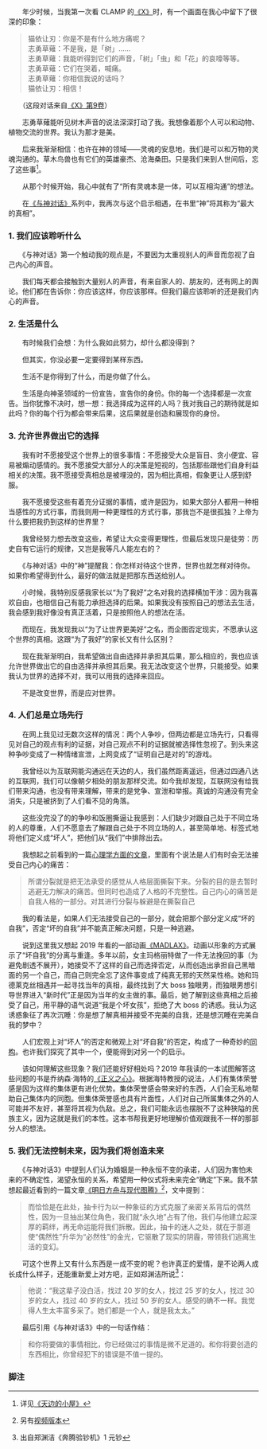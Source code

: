 　　年少时候，当我第一次看 CLAMP 的[《X》](https://zh.wikipedia.org/wiki/X_%28%E6%BC%AB%E7%95%AB%29)时，有一个画面在我心中留下了很深的印象：

> 猫依让刃：你是不是有什么地方痛呢？\
> 志勇草薙：不是我，是「树」……\
> 志勇草薙：我能听得到它们的声音，「树」「虫」和「花」的哀嚎等等。\
> 志勇草薙：它们在哭着，喊痛。\
> 志勇草薙：你相信我说的话吗？\
> 猫依让刃：相信！

　　（这段对话来自[《X》第9卷](https://www.mhgui.com/comic/6735/58964.html#p=175)）

　　志勇草薙能听见树木声音的说法深深打动了我。我想像着那个人可以和动物、植物交流的世界。我认为那才是美。

　　后来我渐渐相信：也许在神的领域——灵魂的安息地，我们是可以和万物的灵魂沟通的。草木鸟兽也有它们的英雄豪杰、沧海桑田。只是我们来到人世间后，忘了这些事[^1]。

　　从那个时候开始，我心中就有了“所有灵魂本是一体，可以互相沟通”的想法。

　　在[《与神对话》](https://book.douban.com/subject/26392337/)系列中，我再次与这个启示相遇，在书里“神”将其称为“最大的真相”。

### 1. 我们应该聆听什么

　　《与神对话》第一个触动我的观点是，不要因为太重视别人的声音而忽视了自己内心的声音。

　　我们每天都会接触到大量别人的声音，有来自家人的、朋友的，还有网上的舆论。他们都在告诉你：你应该这样，你应该那样。但我们最应该聆听的还是我们内心的声音。

### 2. 生活是什么

　　有时候我们会想：为什么我如此努力，却什么都没得到？

　　但其实，你没必要一定要得到某样东西。

　　生活不是你得到了什么，而是你做了什么。

　　生活是向神圣领域的一份宣告，宣告你的身份。你的每一个选择都是一次宣告。当你犹豫不决时，想一想：我选择成为这样的人吗？我对我自己的期待就是如此吗？你的每个行为都会带来后果，这后果就是创造和展现你的身份。

### 3. 允许世界做出它的选择

　　我有时不愿接受这个世界上的很多事情：不愿接受大众是盲目、贪小便宜、容易被煽动感情的。我不愿接受大部分人的决策是短视的，包括那些跟他们自身利益相关的决策。我不愿接受真相总是被埋没的，因为相比真相，假象更让人感到舒服。

　　我不愿接受这些有着充分证据的事情，或许是因为，如果大部分人都用一种相当感性的方式行事，而我则用一种更理性的方式行事，那我岂不是很孤独？上帝为什么要把我扔到这样的世界里？

　　我曾经努力想去改变这些，希望让大众变得更理性，但最后发现只是徒劳：历史自有它运行的规律，又岂是我等凡人能左右的？

　　《与神对话》中的“神”提醒我：你怎样对待这个世界，世界也就怎样对待你。如果你希望得到什么，最好的做法就是把那东西送给别人。

　　小时候，我特别反感我家长以“为了我好”之名对我的选择横加干涉：因为我喜欢自由，也相信自己有能力承担选择的后果。如果我没有按照自己的想法去生活，我会感到我好像没有真正活着，只是按照他人的想法在活。

　　而现在，我发现我以“为了让世界更美好”之名，而企图否定现实，不愿承认这个世界的真相。这跟“为了我好”的家长又有什么区别？

　　现在我渐渐明白，我希望做出自由选择并承担其后果，那么相应的，我也应该允许世界做出它的自由选择并承担其后果。我无法改变这个世界，只能接受。如果我认为世界的选择不对，我可以用我的选择来回应。

　　不是改变世界，而是应对世界。

### 4. 人们总是立场先行

　　在网上我见过无数次这样的情况：两个人争吵，但两边都是立场先行，只看得见对自己的观点有利的证据，对自己观点不利的证据就被选择性忽视了。到头来这种争吵变成了一种情绪宣泄，上网变成了“证明自己是对的”的游戏。

　　我曾经以为互联网能沟通远在天边的人，我们虽然距离遥远，但通过四通八达的互联网，我们可以像朝夕相处的朋友那样交流。如今我却发现，互联网没有给我们带来沟通，也没有带来理解，带来的是党争、宣泄和举报。真诚的沟通没有完全消失，只是被挤到了人们看不见的角落。

　　这些没完没了的的争吵和饭圈撕逼让我感到：人们缺少对跟自己处于不同立场的人的尊重，人们不愿意去了解跟自己处于不同立场的人，甚至简单地、标签式地将他们定义成“坏人”，把他们从“我们”中排除出去。

　　我想起之前看到的一篇[心理学方面的文章](https://zhuanlan.zhihu.com/p/88751579)，里面有个说法是人们有时会无法接受自己内心的痛苦：

> 所谓分裂就是把无法承受的感觉从人格层面撕裂下来。分裂的目的是去暂时逃避无力解决的痛苦。但同时也造成了人格的不完整性。自己内心的痛苦是自我人格的一部分。对其进行分裂与躲避是在撕裂自己

　　我的看法是，如果人们无法接受自己的一部分，就会把那个部分定义成“坏的自我”，否定“坏的自我”并不能真正解决问题，只是一种逃避。

　　说到这里我又想起 2019 年看的一部动画[《MADLAX》](https://movie.douban.com/subject/2034608/)。动画以形象的方式展示了“坏自我”的分离与重逢。多年以前，女主玛格丽特做了一件无法挽回的事（为避免剧透不展开），她接受不了这样的自己而选择否定，从而创造出承担自己黑暗面的另一个自己，而自己则完全忘了这件事变成了纯真无邪的天然呆性格。她和玛德莱克丝相遇并一起寻找当年的真相，最终找到了大 boss 独眼男，而独眼男想引导世界进入“新时代”正是因为当年的女主做的事。最后，她了解到这些真相之后接受了自己，用平静的语气说道“我是个坏女孩”，拒绝了大 boss 的诱惑。我认为这诱惑象征了再次沉睡：你是想了解真相并接受不完美的自我，还是想沉睡在完美自我的梦中？

　　人们宏观上对“坏人”的否定和微观上对“坏自我”的否定，构成了一种奇妙的[同构](https://zh.wikipedia.org/wiki/%E5%90%8C%E6%9E%84)。也许我们探究了其中一个，便能得到对另一个的启示。

　　该如何理解这些现象？我们还能好好相处吗？2019 年我读的一本试图解答这些问题的书是乔纳森·海特的[《正义之心》](https://book.douban.com/subject/25867785/)。根据海特教授的说法，人们有集体荣誉感是因为这样的集体更有进化优势。集体荣誉感会带来好的东西，人们会无私地帮助自己集体内的同胞。但集体荣誉感也具有片面性，人们对自己所属集体之外的人可能并不友好，甚至将其视为仇敌。总之，我们可能永远也摆脱不了这种狭隘的民族主义，因为这就是我们的本性。这本书帮我更好地理解价值观跟我不一样的那部分人的想法。

### 5. 我们无法控制未来，因为我们将创造未来

　　《与神对话3》中提到人们认为婚姻是一种永恒不变的承诺，人们因为害怕未来的不确定性，渴望永恒的关系，希望用一种仪式将未来完全“确定”下来。我不禁想起最近看到的一篇文章[《明日方舟与现代图腾》](https://www.bilibili.com/read/cv2882244)[^2]，文中提到：

> 而恰恰是在此处，抽卡行为以一种象征的方式克服了亲密关系背后的偶然性，因为一旦抽出某位角色，我们就“永久地”占有了他，我们与他建立起深厚的羁绊，再无命运能将我们拆散。因此，抽卡的迷人之处，就在于那道使“偶然性”升华为“必然性”的金光，它驱散了现实的阴霾，带领我们逃离生活的变幻。

　　可这个世界上又有什么东西是一成不变的呢？也许真正的爱情，是不论两人成长成什么样子，还能重新爱上对方吧，正如郑渊洁所说[^3]：

> 他说：“我这辈子没白活，找过 20 岁的女人，找过 25 岁的女人，找过 30 岁的女人，找过 40 岁的女人，找过 50 岁的女人。感受的确不一样。我觉得人生太丰富多采了。她们都是一个人，就是我太太。”

　　最后引用《与神对话3》中的一句话作结：

> 和你将要做的事情相比，你已经做过的事情是微不足道的。和你将要创造的东西相比，你曾经犯下的错误是不值一提的。

### 脚注

[^1]: 详见[《天边的小屋》](../cabin-at-the-skyline/)
[^2]: 另有[视频版本](https://www.bilibili.com/video/av83987100)
[^3]: 出自郑渊洁《奔腾验钞机》1 元钞
